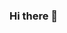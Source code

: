 ### Hi there 👋

<!--
**antoja97/antoja97** is a ✨ _special_ ✨ repository because its `README.md` (this file) appears on your GitHub profile.

Here are some ideas to get you started:

- 🔭 I’m not currently working, but I hope to get a job as soon as possible.
- 🌱 I’m currently learning ... DATA SCIENCE
- 👯 I’m looking to collaborate on ... BIG PROGRAMS ABOUT TECHNOLOGIES
- 🤔 I’m looking for help with ... IMPROVING PROGRAMS
- 💬 Ask me about ... WHATEVER YOU WANT
- 📫 How to reach me: ... antoja97@gmail.com
- 😄 Pronouns: ... Pelote
- ⚡ Fun fact: ... 
-->
